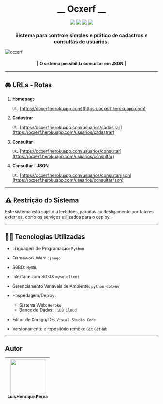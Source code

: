 <!--
    __ Para uma melhor experiência, acesse:
    ____ (repositório) 
    ____ (sistema na web) 
-->
 
 <h1 align="center">__ Ocxerf __</h1>

 <p align="center">
<img src="https://img.shields.io/badge/__ Ocxerf __-v1.0.0-333758?style=for-the-badge"/>
<img src="https://img.shields.io/badge/Python-3776AB?style=for-the-badge&logo=python&logoColor=white"/>
<img src="https://img.shields.io/badge/Django-092E20?style=for-the-badge&logo=django&logoColor=white"/>
<img src="https://img.shields.io/badge/mysql-00758f.svg?style=for-the-badge&logo=mysql&logoColor=white"/>
</p>

<h3 align="center">
Sistema para controle simples e prático de cadastros e consultas de usuários.
</h3>

![ocxerf](https://user-images.githubusercontent.com/96630233/205526328-6bdfbb6e-5e79-453a-88bb-2fe294e4842c.gif)

<h4 align="center">
| O sistema possibilita consultar em JSON |
</h4>

---

## :oncoming_automobile: URLs - Rotas

1. **Homepage**

    `URL` [https://ocxerf.herokuapp.com](https://ocxerf.herokuapp.com)

2. **Cadastrar**

    `URL` [https://ocxerf.herokuapp.com/usuarios/cadastrar](https://ocxerf.herokuapp.com/usuarios/cadastrar)

3. **Consultar**

    `URL` [https://ocxerf.herokuapp.com/usuarios/consultar](https://ocxerf.herokuapp.com/usuarios/consultar)

3. **Consultar - JSON**

    `URL` [https://ocxerf.herokuapp.com/usuarios/consultar/json](https://ocxerf.herokuapp.com/usuarios/consultar/json)

---

## :warning: Restrição do Sistema

Este sistema está sujeito a lentidões, paradas ou desligamento por fatores externos, como os serviços utilizados para o deploy.

---

## :man_technologist: Tecnologias Utilizadas

- Linguagem de Programação: `Python`

- Framework Web: `Django`

- SGBD: `MySQL`

- Interface com SGBD: `mysqlclient`

- Gerenciamento Variáveis de Ambiente: `python-dotenv`

- Hospedagem/Deploy:
  - Sistema Web: `Heroku`
  - Banco de Dados: `TiDB Cloud`

- Editor de Código/IDE: `Visual Studio Code`

- Versionamento e repositório remoto: `Git` `GitHub`

---

## Autor

| [<img src="https://avatars.githubusercontent.com/u/96630233?s=400&u=3400cfe6ba8fb87692f4f14cbdbef3e5cc996b67&v=4" width=115><br><sub>Luís Henrique Perna</sub>](https://github.com/luishperna) |
| :---: |